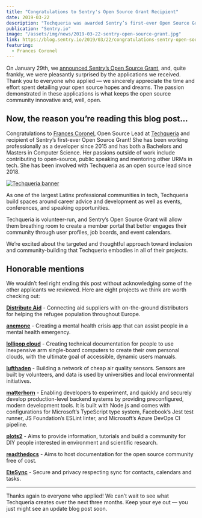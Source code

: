```yaml
---
title: "Congratulations to Sentry's Open Source Grant Recipient"
date: 2019-03-22
description: "Techqueria was awarded Sentry’s first-ever Open Source Grant of $10,000"
publication: "Sentry.io"
image: "/assets/img/news/2019-03-22-sentry-open-source-grant.jpg"
link: https://blog.sentry.io/2019/03/22/congratulations-sentry-open-source-grant-recipient
featuring:
  - Frances Coronel
---
```


On January 29th, we [announced Sentry’s Open Source Grant](https://blog.sentry.io/2019/01/29/apply-sentry-open-source-grant), and, quite frankly, we were pleasantly surprised by the applications we received. Thank you to everyone who applied — we sincerely appreciate the time and effort spent detailing your open source hopes and dreams. The passion demonstrated in these applications is what keeps the open source community innovative and, well, open.

## Now, the reason you’re reading this blog post…

Congratulations to [Frances Coronel](https://twitter.com/fvcproductions?lang=en), Open Source Lead at [Techqueria](https://techqueria.org/) and recipient of Sentry’s first-ever Open Source Grant! She has been working professionally as a developer since 2015 and has both a Bachelors and Masters in Computer Science. Her passions outside of work include contributing to open-source, public speaking and mentoring other URMs in tech. She has been involved with Techqueria as an open source lead since 2018.

[![Techqueria banner](https://images.ctfassets.net/em6l9zw4tzag/5l3VeA7ghuTVKUHWghr6lr/067fa02046c8a8a57f6abf277db2ef05/techqueria-banner.png)](https://images.ctfassets.net/em6l9zw4tzag/5l3VeA7ghuTVKUHWghr6lr/067fa02046c8a8a57f6abf277db2ef05/techqueria-banner.png)

As one of the largest Latinx professional communities in tech, Techqueria build spaces around career advice and development as well as events, conferences, and speaking opportunities.

Techqueria is volunteer-run, and Sentry’s Open Source Grant will allow them breathing room to create a member portal that better engages their community through user profiles, job boards, and event calendars.

We’re excited about the targeted and thoughtful approach toward inclusion and community-building that Techqueria embodies in all of their projects.

## Honorable mentions

We wouldn’t feel right ending this post without acknowledging some of the other applicants we reviewed. Here are eight projects we think are worth checking out:

**[Distribute Aid](https://gitlab.com/distribute-aid/toolbox)** - Connecting aid suppliers with on-the-ground distributors for helping the refugee population throughout Europe.

**[anemone](http://www.anemoneapp.io/)** - Creating a mental health crisis app that can assist people in a mental health emergency.

**[lollipop cloud](https://lollipopcloud.solutions)** - Creating technical documentation for people to use inexpensive arm single-board computers to create their own personal clouds, with the ultimate goal of accessible, dynamic users manuals.

**[lufthaden](http://luftdaten.info)** - Building a network of cheap air quality sensors. Sensors are built by volunteers, and data is used by universities and local environmental initiatives.

**[matterhorn](https://github.com/Ethan-Arrowood/matterhorn)** - Enabling developers to experiment, and quickly and securely develop production-level backend systems by providing preconfigured, modern development tools. It is built with Node.js and comes with configurations for Microsoft’s TypeScript type system, Facebook’s Jest test runner, JS Foundation’s ESLint linter, and Microsoft’s Azure DevOps CI pipeline.

**[plots2](https://github.com/publiclab/plots2)** - Aims to provide information, tutorials and build a community for DIY people interested in environment and scientific research.

**[readthedocs](https://github.com/rtfd/readthedocs.org)** - Aims to host documentation for the open source community free of cost.

**[EteSync](https://www.etesync.com)** - Secure and privacy respecting sync for contacts, calendars and tasks.

---

Thanks again to everyone who applied! We can’t wait to see what Techqueria creates over the next three months. Keep your eye out — you just might see an update blog post soon.
